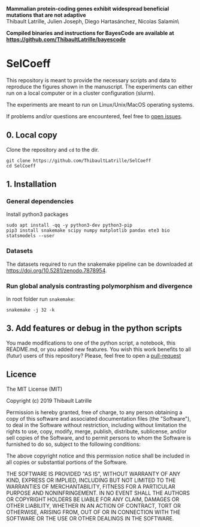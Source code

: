 **Mammalian protein-coding genes exhibit widespread beneficial mutations that are not adaptive**\
Thibault Latrille, Julien Joseph, Diego Hartasánchez, Nicolas Salamin\

**Compiled binaries and instructions for BayesCode are available at https://github.com/ThibaultLatrille/bayescode**

# SelCoeff

This repository is meant to provide the necessary scripts and data to reproduce the figures shown in the manuscript.
The experiments can either run on a local computer or in a cluster configuration (slurm).

The experiments are meant to run on Linux/Unix/MacOS operating systems.

If problems and/or questions are encountered, feel free to [open issues](https://github.com/ThibaultLatrille/SelCoeff/issues).

## 0. Local copy
Clone the repository and `cd` to the dir.
```
git clone https://github.com/ThibaultLatrille/SelCoeff
cd SelCoeff
```

## 1. Installation

### General dependencies

Install python3 packages
```
sudo apt install -qq -y python3-dev python3-pip
pip3 install snakemake scipy numpy matplotlib pandas ete3 bio statsmodels --user
```

### Datasets
The datasets required to run the snakemake pipeline can be downloaded at https://doi.org/10.5281/zenodo.7878954.

### Run global analysis contrasting polymorphism and divergence


In root folder run `snakemake`:
```
snakemake -j 32 -k
```

## 3. Add features or debug in the python scripts
You made modifications to one of the python script, a notebook, this README.md, or you added new features.
You wish this work benefits to all (futur) users of this repository?
Please, feel free to open a [pull-request](https://github.com/ThibaultLatrille8/SelCoeff/pulls)

## Licence

The MIT License (MIT)

Copyright (c) 2019 Thibault Latrille

Permission is hereby granted, free of charge, to any person obtaining a copy of this software and associated documentation files (the "Software"), to deal in the Software without restriction, including without limitation the rights to use, copy, modify, merge, publish, distribute, sublicense, and/or sell copies of the Software, and to permit persons to whom the Software is furnished to do so, subject to the following conditions:

The above copyright notice and this permission notice shall be included in all copies or substantial portions of the Software.

THE SOFTWARE IS PROVIDED "AS IS", WITHOUT WARRANTY OF ANY KIND, EXPRESS OR IMPLIED, INCLUDING BUT NOT LIMITED TO THE WARRANTIES OF MERCHANTABILITY, FITNESS FOR A PARTICULAR PURPOSE AND NONINFRINGEMENT. IN NO EVENT SHALL THE AUTHORS OR COPYRIGHT HOLDERS BE LIABLE FOR ANY CLAIM, DAMAGES OR OTHER LIABILITY, WHETHER IN AN ACTION OF CONTRACT, TORT OR OTHERWISE, ARISING FROM, OUT OF OR IN CONNECTION WITH THE SOFTWARE OR THE USE OR OTHER DEALINGS IN THE SOFTWARE.


